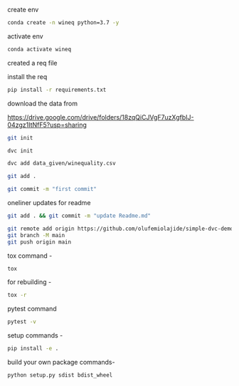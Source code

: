 create env 

```bash
conda create -n wineq python=3.7 -y
```

activate env
```bash
conda activate wineq
```

created a req file

install the req
```bash
pip install -r requirements.txt
```
download the data from 

https://drive.google.com/drive/folders/18zqQiCJVgF7uzXgfbIJ-04zgz1ItNfF5?usp=sharing

```bash
git init
```
```bash
dvc init 
```
```bash
dvc add data_given/winequality.csv
```
```bash
git add .
```
```bash
git commit -m "first commit"
```

oneliner updates  for readme

```bash
git add . && git commit -m "update Readme.md"
```
```bash
git remote add origin https://github.com/olufemiolajide/simple-dvc-demo.git
git branch -M main
git push origin main
```

tox command -
```bash
tox
```
for rebuilding -
```bash
tox -r 
```
pytest command
```bash
pytest -v
```

setup commands -
```bash
pip install -e . 
```

build your own package commands- 
```bash
python setup.py sdist bdist_wheel
```
